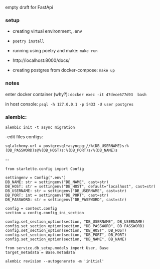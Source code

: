 empty draft for FastApi

### setup
- creating virtual environment, .env
- `poetry install`

- running using poetry and make: `make run`
- http://localhost:8000/docs/
- creating postgres from docker-compose: `make up`

### notes
enter docker container (why?):
`docker exec -it 47dece677d93  bash`

in host console:
`psql -h 127.0.0.1 -p 5433 -U user postgres`


### alembic:

`alembic init -t async migration`


-edit files configs:

`sqlalchemy.url = postgresql+asyncpg://%(DB_USERNAME)s:%(DB_PASSWORD)s@%(DB_HOST)s:%(DB_PORT)s/%(DB_NAME)s`

--
```
from starlette.config import Config

settingenv = Config(".env")
DB_NAME: str = settingenv("DB_NAME", cast=str)
DB_HOST: str = settingenv("DB_HOST", default="localhost", cast=str)
DB_USERNAME: str = settingenv("DB_USERNAME", cast=str)
DB_PORT: int = settingenv("DB_PORT", cast=str)
DB_PASSWORD: str = settingenv("DB_PASSWORD", cast=str)

config = context.config
section = config.config_ini_section

config.set_section_option(section, "DB_USERNAME", DB_USERNAME)
config.set_section_option(section, "DB_PASSWORD", DB_PASSWORD)
config.set_section_option(section, "DB_HOST", DB_HOST)
config.set_section_option(section, "DB_PORT", DB_PORT)
config.set_section_option(section, "DB_NAME", DB_NAME)

from service.db_setup.models import User, Base
target_metadata = Base.metadata
```



`alembic revision --autogenerate -m 'initial'`
